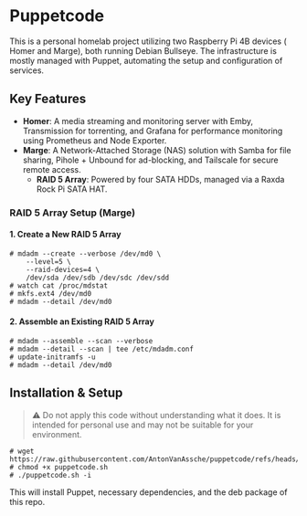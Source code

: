 # Puppetcode

This is a personal homelab project utilizing two Raspberry Pi 4B devices (
Homer and Marge), both running Debian Bullseye. The infrastructure is mostly
managed with Puppet, automating the setup and configuration of services.

## Key Features

- **Homer**: A media streaming and monitoring server with Emby, Transmission
  for torrenting, and Grafana for performance monitoring using Prometheus
  and Node Exporter.
- **Marge**: A Network-Attached Storage (NAS) solution with Samba for file
  sharing, Pihole + Unbound for ad-blocking, and Tailscale for secure remote
  access.
  - **RAID 5 Array**: Powered by four SATA HDDs, managed via a Raxda Rock Pi
    SATA HAT.

### RAID 5 Array Setup (Marge)

#### 1. **Create a New RAID 5 Array**

```console
# mdadm --create --verbose /dev/md0 \
    --level=5 \
    --raid-devices=4 \
    /dev/sda /dev/sdb /dev/sdc /dev/sdd
# watch cat /proc/mdstat
# mkfs.ext4 /dev/md0
# mdadm --detail /dev/md0
```

#### 2. **Assemble an Existing RAID 5 Array**

```console
# mdadm --assemble --scan --verbose
# mdadm --detail --scan | tee /etc/mdadm.conf
# update-initramfs -u
# mdadm --detail /dev/md0
```

## Installation & Setup

> :warning: Do not apply this code without understanding what it does. It is
> intended for personal use and may not be suitable for your environment.

```console
# wget https://raw.githubusercontent.com/AntonVanAssche/puppetcode/refs/heads/master/bin/puppetcode.sh
# chmod +x puppetcode.sh
# ./puppetcode.sh -i
```

This will install Puppet, necessary dependencies, and the deb package of this repo.
